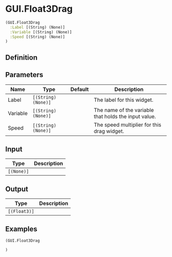 # GUI.Float3Drag

```clojure
(GUI.Float3Drag
  :Label [(String) (None)]
  :Variable [(String) (None)]
  :Speed [(String) (None)]
)
```

## Definition


## Parameters
| Name | Type | Default | Description |
|------|------|---------|-------------|
| Label | `[(String) (None)]` |  | The label for this widget. |
| Variable | `[(String) (None)]` |  | The name of the variable that holds the input value. |
| Speed | `[(String) (None)]` |  | The speed multiplier for this drag widget. |


## Input
| Type | Description |
|------|-------------|
| `[(None)]` |  |


## Output
| Type | Description |
|------|-------------|
| `[(Float3)]` |  |


## Examples

```clojure
(GUI.Float3Drag

)
```
